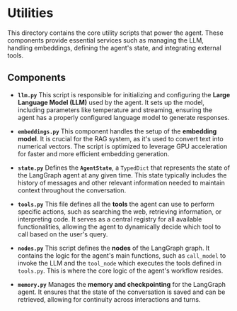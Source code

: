 # Utilities

This directory contains the core utility scripts that power the agent. These components provide essential services such as managing the LLM, handling embeddings, defining the agent's state, and integrating external tools.

## Components

* **`llm.py`**
    This script is responsible for initializing and configuring the **Large Language Model (LLM)** used by the agent. It sets up the model, including parameters like temperature and streaming, ensuring the agent has a properly configured language model to generate responses.

* **`embeddings.py`**
    This component handles the setup of the **embedding model**. It is crucial for the RAG system, as it's used to convert text into numerical vectors. The script is optimized to leverage GPU acceleration for faster and more efficient embedding generation.

* **`state.py`**
    Defines the **`AgentState`**, a `TypedDict` that represents the state of the LangGraph agent at any given time. This state typically includes the history of messages and other relevant information needed to maintain context throughout the conversation.

* **`tools.py`**
    This file defines all the **tools** the agent can use to perform specific actions, such as searching the web, retrieving information, or interpreting code. It serves as a central registry for all available functionalities, allowing the agent to dynamically decide which tool to call based on the user's query.

* **`nodes.py`**
    This script defines the **nodes** of the LangGraph graph. It contains the logic for the agent's main functions, such as `call_model` to invoke the LLM and the `tool_node` which executes the tools defined in `tools.py`. This is where the core logic of the agent's workflow resides.

* **`memory.py`**
    Manages the **memory and checkpointing** for the LangGraph agent. It ensures that the state of the conversation is saved and can be retrieved, allowing for continuity across interactions and turns.